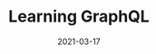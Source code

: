 ---
title: Learning GraphQL
date: '2021-03-17'
skills:
  - GraphQL
issuer: LinkedIn
courseRelease: 2018
imageUrl: ''
certificateUrl: >-
  https://www.linkedin.com/learning/certificates/7f0a70867bda60fc6d58b5ec7ecad1f33c767029919bd45b0fede1e35037e9e5?trk=backfilled_certificate
---